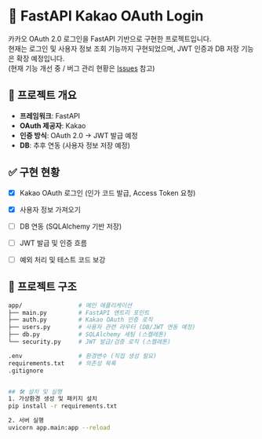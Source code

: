 # 🚀 FastAPI Kakao OAuth Login  

카카오 OAuth 2.0 로그인을 FastAPI 기반으로 구현한 프로젝트입니다.  
현재는 로그인 및 사용자 정보 조회 기능까지 구현되었으며, JWT 인증과 DB 저장 기능은 확장 예정입니다.  
(현재 기능 개선 중 / 버그 관리 현황은 [Issues](../../issues) 참고)  



## 📌 프로젝트 개요  
- **프레임워크**: FastAPI  
- **OAuth 제공자**: Kakao  
- **인증 방식**: OAuth 2.0 → JWT 발급 예정  
- **DB**: 추후 연동 (사용자 정보 저장 예정)  



## ✅ 구현 현황  
- [x] Kakao OAuth 로그인 (인가 코드 발급, Access Token 요청)  
- [x] 사용자 정보 가져오기  
- [ ] DB 연동 (SQLAlchemy 기반 저장)  
- [ ] JWT 발급 및 인증 흐름  
- [ ] 예외 처리 및 테스트 코드 보강  



## 📂 프로젝트 구조  
```bash
app/                # 메인 애플리케이션
├── main.py         # FastAPI 엔트리 포인트
├── auth.py         # Kakao OAuth 인증 로직
├── users.py        # 사용자 관련 라우터 (DB/JWT 연동 예정)
├── db.py           # SQLAlchemy 세팅 (스켈레톤)
└── security.py     # JWT 발급/검증 로직 (스켈레톤)

.env                # 환경변수 (직접 생성 필요)
requirements.txt    # 의존성 목록
.gitignore


## 🛠️ 설치 및 실행
1. 가상환경 생성 및 패키지 설치
pip install -r requirements.txt

2. 서버 실행
uvicorn app.main:app --reload
